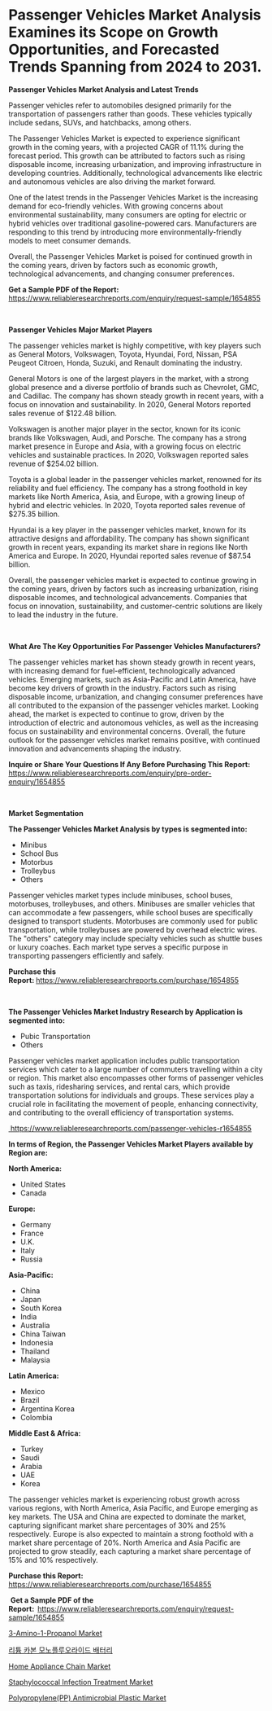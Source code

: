 <p><h1>Passenger Vehicles Market Analysis Examines its Scope on Growth Opportunities, and Forecasted Trends Spanning from 2024 to 2031.</h1></p><p><strong>Passenger Vehicles Market Analysis and Latest Trends</strong></p>
<p><p>Passenger vehicles refer to automobiles designed primarily for the transportation of passengers rather than goods. These vehicles typically include sedans, SUVs, and hatchbacks, among others.</p><p>The Passenger Vehicles Market is expected to experience significant growth in the coming years, with a projected CAGR of 11.1% during the forecast period. This growth can be attributed to factors such as rising disposable income, increasing urbanization, and improving infrastructure in developing countries. Additionally, technological advancements like electric and autonomous vehicles are also driving the market forward.</p><p>One of the latest trends in the Passenger Vehicles Market is the increasing demand for eco-friendly vehicles. With growing concerns about environmental sustainability, many consumers are opting for electric or hybrid vehicles over traditional gasoline-powered cars. Manufacturers are responding to this trend by introducing more environmentally-friendly models to meet consumer demands.</p><p>Overall, the Passenger Vehicles Market is poised for continued growth in the coming years, driven by factors such as economic growth, technological advancements, and changing consumer preferences.</p></p>
<p><strong>Get a Sample PDF of the Report:&nbsp;</strong> <a href="https://www.reliableresearchreports.com/enquiry/request-sample/1654855">https://www.reliableresearchreports.com/enquiry/request-sample/1654855</a></p>
<p>&nbsp;</p>
<p><strong>Passenger Vehicles Major Market Players</strong></p>
<p><p>The passenger vehicles market is highly competitive, with key players such as General Motors, Volkswagen, Toyota, Hyundai, Ford, Nissan, PSA Peugeot Citroen, Honda, Suzuki, and Renault dominating the industry. </p><p>General Motors is one of the largest players in the market, with a strong global presence and a diverse portfolio of brands such as Chevrolet, GMC, and Cadillac. The company has shown steady growth in recent years, with a focus on innovation and sustainability. In 2020, General Motors reported sales revenue of $122.48 billion.</p><p>Volkswagen is another major player in the sector, known for its iconic brands like Volkswagen, Audi, and Porsche. The company has a strong market presence in Europe and Asia, with a growing focus on electric vehicles and sustainable practices. In 2020, Volkswagen reported sales revenue of $254.02 billion.</p><p>Toyota is a global leader in the passenger vehicles market, renowned for its reliability and fuel efficiency. The company has a strong foothold in key markets like North America, Asia, and Europe, with a growing lineup of hybrid and electric vehicles. In 2020, Toyota reported sales revenue of $275.35 billion.</p><p>Hyundai is a key player in the passenger vehicles market, known for its attractive designs and affordability. The company has shown significant growth in recent years, expanding its market share in regions like North America and Europe. In 2020, Hyundai reported sales revenue of $87.54 billion.</p><p>Overall, the passenger vehicles market is expected to continue growing in the coming years, driven by factors such as increasing urbanization, rising disposable incomes, and technological advancements. Companies that focus on innovation, sustainability, and customer-centric solutions are likely to lead the industry in the future.</p></p>
<p>&nbsp;</p>
<p><strong>What Are The Key Opportunities For Passenger Vehicles Manufacturers?</strong></p>
<p><p>The passenger vehicles market has shown steady growth in recent years, with increasing demand for fuel-efficient, technologically advanced vehicles. Emerging markets, such as Asia-Pacific and Latin America, have become key drivers of growth in the industry. Factors such as rising disposable income, urbanization, and changing consumer preferences have all contributed to the expansion of the passenger vehicles market. Looking ahead, the market is expected to continue to grow, driven by the introduction of electric and autonomous vehicles, as well as the increasing focus on sustainability and environmental concerns. Overall, the future outlook for the passenger vehicles market remains positive, with continued innovation and advancements shaping the industry.</p></p>
<p><strong>Inquire or Share Your Questions If Any Before Purchasing This Report:</strong> <a href="https://www.reliableresearchreports.com/enquiry/pre-order-enquiry/1654855">https://www.reliableresearchreports.com/enquiry/pre-order-enquiry/1654855</a></p>
<p>&nbsp;</p>
<p><strong>Market Segmentation</strong></p>
<p><strong>The Passenger Vehicles Market Analysis by types is segmented into:</strong></p>
<p><ul><li>Minibus</li><li>School Bus</li><li>Motorbus</li><li>Trolleybus</li><li>Others</li></ul></p>
<p><p>Passenger vehicles market types include minibuses, school buses, motorbuses, trolleybuses, and others. Minibuses are smaller vehicles that can accommodate a few passengers, while school buses are specifically designed to transport students. Motorbuses are commonly used for public transportation, while trolleybuses are powered by overhead electric wires. The "others" category may include specialty vehicles such as shuttle buses or luxury coaches. Each market type serves a specific purpose in transporting passengers efficiently and safely.</p></p>
<p><strong>Purchase this Report:&nbsp;</strong><a href="https://www.reliableresearchreports.com/purchase/1654855">https://www.reliableresearchreports.com/purchase/1654855</a></p>
<p>&nbsp;</p>
<p><strong>The Passenger Vehicles Market Industry Research by Application is segmented into:</strong></p>
<p><ul><li>Pubic Transportation</li><li>Others</li></ul></p>
<p><p>Passenger vehicles market application includes public transportation services which cater to a large number of commuters travelling within a city or region. This market also encompasses other forms of passenger vehicles such as taxis, ridesharing services, and rental cars, which provide transportation solutions for individuals and groups. These services play a crucial role in facilitating the movement of people, enhancing connectivity, and contributing to the overall efficiency of transportation systems.</p></p>
<p><a href="https://www.reliableresearchreports.com/passenger-vehicles-r1654855">&nbsp;https://www.reliableresearchreports.com/passenger-vehicles-r1654855</a></p>
<p><strong>In terms of Region, the Passenger Vehicles Market Players available by Region are:</strong></p>
<p>
    <p> <strong> North America: </strong>
        <ul>
            <li>United States</li>
            <li>Canada</li>
        </ul>
        </p> 
    <p> <strong> Europe: </strong>
        <ul>
            <li>Germany</li>
            <li>France</li>
            <li>U.K.</li>
            <li>Italy</li>
            <li>Russia</li>
        </ul>
        </p> 
    <p> <strong> Asia-Pacific: </strong>
        <ul>
            <li>China</li>
            <li>Japan</li>
            <li>South Korea</li>
            <li>India</li>
            <li>Australia</li>
            <li>China Taiwan</li>
            <li>Indonesia</li>
            <li>Thailand</li>
            <li>Malaysia</li>
        </ul>
        </p> 
    <p> <strong> Latin America: </strong>
        <ul>
            <li>Mexico</li>
            <li>Brazil</li>
            <li>Argentina Korea</li>
            <li>Colombia</li>
        </ul>
        </p> 
    <p> <strong> Middle East & Africa: </strong>
        <ul>
            <li>Turkey</li>
            <li>Saudi</li>
            <li>Arabia</li>
            <li>UAE</li>
            <li>Korea</li>
        </ul>
    </p>
    </p>
<p><p>The passenger vehicles market is experiencing robust growth across various regions, with North America, Asia Pacific, and Europe emerging as key markets. The USA and China are expected to dominate the market, capturing significant market share percentages of 30% and 25% respectively. Europe is also expected to maintain a strong foothold with a market share percentage of 20%. North America and Asia Pacific are projected to grow steadily, each capturing a market share percentage of 15% and 10% respectively.</p></p>
<p><strong>Purchase this Report: </strong><a href="https://www.reliableresearchreports.com/purchase/1654855">https://www.reliableresearchreports.com/purchase/1654855</a></p>
<p>&nbsp;<strong>Get a Sample PDF of the Report:&nbsp;&nbsp;</strong><a href="https://www.reliableresearchreports.com/enquiry/request-sample/1654855">https://www.reliableresearchreports.com/enquiry/request-sample/1654855</a></p>
<p><strong></strong></p>
<p><p><a href="https://www.linkedin.com/pulse/3-amino-1-propanol-market-size-global-industry-overview-segmentation-dcije?trackingId=0Yr%2FB8AMj%2BlpKSJqaqwm5g%3D%3D">3-Amino-1-Propanol Market</a></p><p><a href="https://github.com/hxzi07639916/Market-Research-Report-List-2/blob/main/843924353410.md">리튬 카본 모노플루오라이드 배터리</a></p><p><a href="https://github.com/santosh758595/Market-Research-Report-List-4/blob/main/home-appliance-chain-market.md">Home Appliance Chain Market</a></p><p><a href="https://github.com/elizabethdagraca/Market-Research-Report-List-3/blob/main/staphylococcal-infection-treatment-market.md">Staphylococcal Infection Treatment Market</a></p><p><a href="https://www.linkedin.com/pulse/polypropylenepp-antimicrobial-plastic-market-research-report-iyfee?trackingId=I2xRVhkToo%2FzmUZmPExlRA%3D%3D">Polypropylene(PP) Antimicrobial Plastic Market</a></p></p>